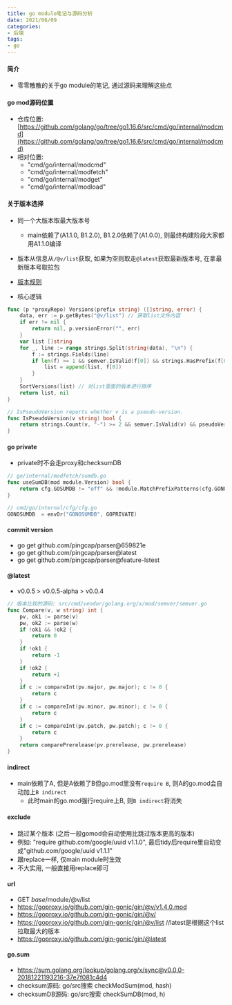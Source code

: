```yaml
---
title: go module笔记与源码分析
date: 2021/06/09
categories: 
- 后端
tags:
- go
---
```


#### 简介
* 零零散散的关于go module的笔记, 通过源码来理解这些点


#### go mod源码位置
* 仓库位置: [https://github.com/golang/go/tree/go1.16.6/src/cmd/go/internal/modcmd](https://github.com/golang/go/tree/go1.16.6/src/cmd/go/internal/modcmd)
* 相对位置:
    * "cmd/go/internal/modcmd"
    * "cmd/go/internal/modfetch"
    * "cmd/go/internal/modget"
    * "cmd/go/internal/modload"


#### 关于版本选择
* 同一个大版本取最大版本号
    + main依赖了(A1.1.0, B1.2.0), B1.2.0依赖了(A1.0.0), 则最终构建阶段大家都用A1.1.0编译
* 版本从信息从`/@v/list`获取, 如果为空则取走`@latest`获取最新版本号, 在拿最新版本号取拉包
* [版本规则](https://golang.google.cn/doc/modules/version-numbers)

* 核心逻辑
```go
func (p *proxyRepo) Versions(prefix string) ([]string, error) {
    data, err := p.getBytes("@v/list") // 获取list文件内容
    if err != nil {
        return nil, p.versionError("", err)
    }
    var list []string
    for _, line := range strings.Split(string(data), "\n") {
        f := strings.Fields(line)
        if len(f) >= 1 && semver.IsValid(f[0]) && strings.HasPrefix(f[0], prefix) && !IsPseudoVersion(f[0]) {
            list = append(list, f[0])
        }
    }
    SortVersions(list) // 对list里面的版本进行排序
    return list, nil
}

// IsPseudoVersion reports whether v is a pseudo-version.
func IsPseudoVersion(v string) bool {
    return strings.Count(v, "-") >= 2 && semver.IsValid(v) && pseudoVersionRE.MatchString(v)
}
```

#### go private
* private时不会走proxy和checksumDB
```go
// go/internal/modfetch/sumdb.go
func useSumDB(mod module.Version) bool {
    return cfg.GOSUMDB != "off" && !module.MatchPrefixPatterns(cfg.GONOSUMDB, mod.Path) // cfg.GONOSUMDB里面包含了GOPRIVATE
}

// cmd/go/internal/cfg/cfg.go
GONOSUMDB  = envOr("GONOSUMDB", GOPRIVATE)
```

#### commit version
* go get github.com/pingcap/parser@659821e
* go get github.com/pingcap/parser@latest
* go get github.com/pingcap/parser@feature-lstest


#### @latest
* v0.0.5 > v0.0.5-alpha > v0.0.4
```go
// 版本比较的源码: src/cmd/vendor/golang.org/x/mod/semver/semver.go
func Compare(v, w string) int {
    pv, ok1 := parse(v)
    pw, ok2 := parse(w)
    if !ok1 && !ok2 {
        return 0
    }
    if !ok1 {
        return -1
    }
    if !ok2 {
        return +1
    }
    if c := compareInt(pv.major, pw.major); c != 0 {
        return c
    }
    if c := compareInt(pv.minor, pw.minor); c != 0 {
        return c
    }
    if c := compareInt(pv.patch, pw.patch); c != 0 {
        return c
    }
    return comparePrerelease(pv.prerelease, pw.prerelease)
}
```

#### indirect
* main依赖了A, 但是A依赖了B但go.mod里没有`require B`, 则A的go.mod会自动加上`B indirect`
    + 此时main的go.mod强行require上B, 则`B indirect`将消失


#### exclude
* 跳过某个版本 (之后一般gomod会自动使用比跳过版本更高的版本)
* 例如: "require github.com/google/uuid v1.1.0", 最后tidy后require里自动变成"github.com/google/uuid v1.1.1"
* 跟replace一样, 仅main module时生效
* 不大实用, 一般直接用replace即可


#### url
* GET $base/$module/@v/list
* https://goproxy.io/github.com/gin-gonic/gin/@v/v1.4.0.mod
* https://goproxy.io/github.com/gin-gonic/gin/@v/
* https://goproxy.io/github.com/gin-gonic/gin/@v/list //latest是根据这个list拉取最大的版本
* https://goproxy.io/github.com/gin-gonic/gin/@latest


#### go.sum
* https://sum.golang.org/lookup/golang.org/x/sync@v0.0.0-20181221193216-37e7f081c4d4
* checksum源码: go/src搜索 checkModSum(mod, hash)
* checksumDB源码: go/src搜索 checkSumDB(mod, h)

